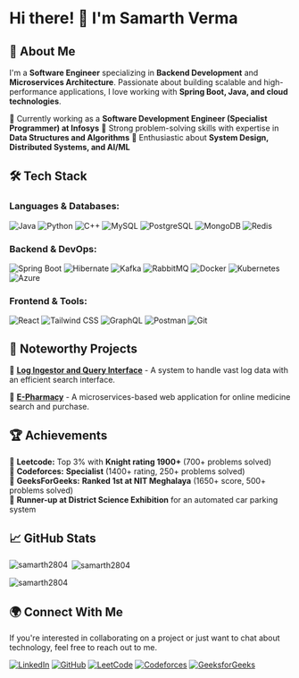 # Hi there! 👋 I'm Samarth Verma

## 🚀 About Me
I'm a **Software Engineer** specializing in **Backend Development** and **Microservices Architecture**. Passionate about building scalable and high-performance applications, I love working with **Spring Boot, Java, and cloud technologies**.

🔹 Currently working as a **Software Development Engineer (Specialist Programmer) at Infosys**
🔹 Strong problem-solving skills with expertise in **Data Structures and Algorithms**
🔹 Enthusiastic about **System Design, Distributed Systems, and AI/ML**

## 🛠 Tech Stack

### **Languages & Databases:**  
![Java](https://img.shields.io/badge/Java-ED8B00?style=for-the-badge&logo=java&logoColor=white)
![Python](https://img.shields.io/badge/Python-3776AB?style=for-the-badge&logo=python&logoColor=white)
![C++](https://img.shields.io/badge/C++-00599C?style=for-the-badge&logo=cplusplus&logoColor=white)
![MySQL](https://img.shields.io/badge/MySQL-4479A1?style=for-the-badge&logo=mysql&logoColor=white)
![PostgreSQL](https://img.shields.io/badge/PostgreSQL-316192?style=for-the-badge&logo=postgresql&logoColor=white)
![MongoDB](https://img.shields.io/badge/MongoDB-47A248?style=for-the-badge&logo=mongodb&logoColor=white)
![Redis](https://img.shields.io/badge/Redis-DC382D?style=for-the-badge&logo=redis&logoColor=white)

### **Backend & DevOps:**  
![Spring Boot](https://img.shields.io/badge/Spring%20Boot-6DB33F?style=for-the-badge&logo=springboot&logoColor=white)
![Hibernate](https://img.shields.io/badge/Hibernate-59666C?style=for-the-badge&logo=hibernate&logoColor=white)
![Kafka](https://img.shields.io/badge/Apache%20Kafka-231F20?style=for-the-badge&logo=apachekafka&logoColor=white)
![RabbitMQ](https://img.shields.io/badge/RabbitMQ-FF6600?style=for-the-badge&logo=rabbitmq&logoColor=white)
![Docker](https://img.shields.io/badge/Docker-2496ED?style=for-the-badge&logo=docker&logoColor=white)
![Kubernetes](https://img.shields.io/badge/Kubernetes-326CE5?style=for-the-badge&logo=kubernetes&logoColor=white)
![Azure](https://img.shields.io/badge/Microsoft%20Azure-0078D4?style=for-the-badge&logo=microsoftazure&logoColor=white)

### **Frontend & Tools:**  
![React](https://img.shields.io/badge/React-61DAFB?style=for-the-badge&logo=react&logoColor=white)
![Tailwind CSS](https://img.shields.io/badge/Tailwind%20CSS-38B2AC?style=for-the-badge&logo=tailwindcss&logoColor=white)
![GraphQL](https://img.shields.io/badge/GraphQL-E10098?style=for-the-badge&logo=graphql&logoColor=white)
![Postman](https://img.shields.io/badge/Postman-FF6C37?style=for-the-badge&logo=postman&logoColor=white)
![Git](https://img.shields.io/badge/Git-F05032?style=for-the-badge&logo=git&logoColor=white)

## 📌 Noteworthy Projects
🔹 **[Log Ingestor and Query Interface](https://github.com/samarth2804/Log-Ingestor-and-Query-Interface)** - A system to handle vast log data with an efficient search interface.

🔹 **[E-Pharmacy](https://github.com/samarth2804/E-Pharmacy)** - A microservices-based web application for online medicine search and purchase.

## 🏆 Achievements
🎯 **Leetcode:** Top 3% with **Knight rating 1900+** (700+ problems solved)  
🎯 **Codeforces:** **Specialist** (1400+ rating, 250+ problems solved)  
🎯 **GeeksForGeeks:** **Ranked 1st at NIT Meghalaya** (1650+ score, 500+ problems solved)  
🎯 **Runner-up at District Science Exhibition** for an automated car parking system

## 📈 GitHub Stats
<p align="left">
  <img align="left" src="https://github-readme-stats.vercel.app/api/top-langs?username=samarth2804&show_icons=true&locale=en&layout=compact" alt="samarth2804" />
</p>

<p>&nbsp;<img align="center" src="https://github-readme-stats.vercel.app/api?username=samarth2804&show_icons=true&locale=en" alt="samarth2804" /></p>

<p><img align="center" src="https://github-readme-streak-stats.herokuapp.com/?user=samarth2804&" alt="samarth2804" /></p>

## 🌍 Connect With Me
<p>If you're interested in collaborating on a project or just want to chat about technology, feel free to reach out to me.</p>
<p align="left">
<a href="https://linkedin.com/in/samarth2804" target="_blank"><img src="https://img.shields.io/badge/LinkedIn-0077B5?style=for-the-badge&logo=linkedin&logoColor=white" alt="LinkedIn"/></a>
<a href="https://github.com/samarth2804" target="_blank"><img src="https://img.shields.io/badge/GitHub-181717?style=for-the-badge&logo=github&logoColor=white" alt="GitHub"/></a>
<a href="https://leetcode.com/Electron007" target="_blank"><img src="https://img.shields.io/badge/LeetCode-FFA116?style=for-the-badge&logo=leetcode&logoColor=black" alt="LeetCode"/></a>
<a href="https://codeforces.com/profile/samarthverma_007" target="_blank"><img src="https://img.shields.io/badge/Codeforces-1F8ACB?style=for-the-badge&logo=codeforces&logoColor=white" alt="Codeforces"/></a>
<a href="https://auth.geeksforgeeks.org/user/samarthverma002804" target="_blank"><img src="https://img.shields.io/badge/GeeksforGeeks-2F8D46?style=for-the-badge&logo=geeksforgeeks&logoColor=white" alt="GeeksforGeeks"/></a>
</p>


